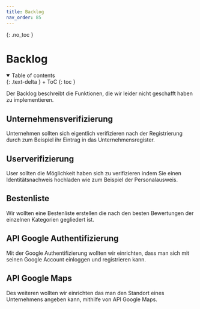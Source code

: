 ```yaml
---
title: Backlog
nav_order: 85
---
```



{: .no_toc }
# Backlog

<details open markdown="block">
{: .text-delta }
<summary>Table of contents</summary>
+ ToC
{: toc }
</details>


Der Backlog beschreibt die Funktionen, die wir leider nicht geschafft haben zu implementieren. 

## Unternehmensverifizierung

Unternehmen sollten sich eigentlich verifizieren nach der Registrierung durch zum Beispiel ihr Eintrag in das Unternehmensregister.

## Userverifizierung

User sollten die Möglichkeit haben sich zu verifizieren indem Sie einen Identitätsnachweis hochladen wie zum Beispiel der Personalausweis.

## Bestenliste

Wir wollten eine Bestenliste erstellen die nach den besten Bewertungen der einzelnen Kategorien gegliedert ist.

## API Google Authentifizierung

Mit der Google Authentifizierung wollten wir einrichten, dass man sich mit seinen Google Account einloggen und registrieren kann.

## API Google Maps

Des weiteren wollten wir einrichten das man den Standort eines Unternehmens angeben kann, mithilfe von API Google Maps.
